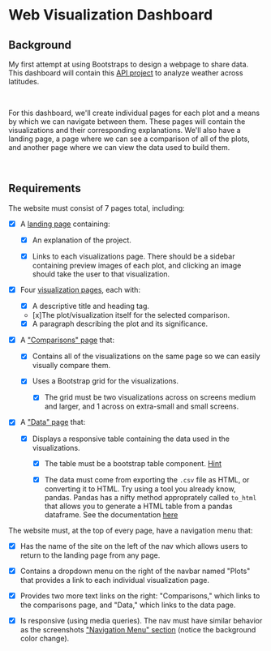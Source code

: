 Web Visualization Dashboard
===========================

Background
----------

My first attempt at using Bootstraps to design a webpage to share data. This
dashboard will contain this [API
project](https://github.com/joshuajonme/python-api-challenge/blob/master/WeatherPy/WeatherPy.ipynb)
to analyze weather across latitudes.

 

For this dashboard, we'll create individual pages for each plot and a means by
which we can navigate between them. These pages will contain the visualizations
and their corresponding explanations. We'll also have a landing page, a page
where we can see a comparison of all of the plots, and another page where we can
view the data used to build them.

 

Requirements
------------

The website must consist of 7 pages total, including:

-   [x] A [landing page](#landing-page) containing:

    -   [x] An explanation of the project.

    -   [x] Links to each visualizations page. There should be a sidebar
        containing preview images of each plot, and clicking an image should
        take the user to that visualization.

-   [x] Four [visualization pages](#visualization-pages), each with:

    -   [x] A descriptive title and heading tag.

    -   [x]The plot/visualization itself for the selected comparison.

    -   [x] A paragraph describing the plot and its significance.

-   [x] A ["Comparisons" page](#comparisons-page) that:

    -   [x] Contains all of the visualizations on the same page so we can easily
        visually compare them.

    -   [x] Uses a Bootstrap grid for the visualizations.

        -   [x] The grid must be two visualizations across on screens medium and
            larger, and 1 across on extra-small and small screens.

-   [x] A ["Data" page](#data-page) that:

    -   [x] Displays a responsive table containing the data used in the
        visualizations.

        -   [x] The table must be a bootstrap table component.
            [Hint](https://getbootstrap.com/docs/4.3/content/tables/#responsive-tables)

        -   [x] The data must come from exporting the `.csv` file as HTML, or
            converting it to HTML. Try using a tool you already know, pandas.
            Pandas has a nifty method approprately called `to_html` that allows
            you to generate a HTML table from a pandas dataframe. See the
            documentation
            [here](https://pandas.pydata.org/pandas-docs/version/0.17.0/generated/pandas.DataFrame.to_html.html)

The website must, at the top of every page, have a navigation menu that:

-   [x] Has the name of the site on the left of the nav which allows users to
    return to the landing page from any page.

-   [x] Contains a dropdown menu on the right of the navbar named "Plots" that
    provides a link to each individual visualization page.

-   [x] Provides two more text links on the right: "Comparisons," which links to
    the comparisons page, and "Data," which links to the data page.

-   [x] Is responsive (using media queries). The nav must have similar behavior
    as the screenshots ["Navigation Menu" section](#navigation-menu) (notice the
    background color change).

 
